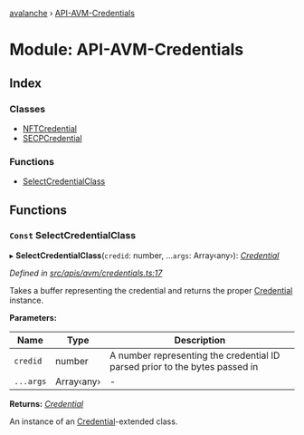 [avalanche](../README.md) › [API-AVM-Credentials](api_avm_credentials.md)

# Module: API-AVM-Credentials

## Index

### Classes

* [NFTCredential](../classes/api_avm_credentials.nftcredential.md)
* [SECPCredential](../classes/api_avm_credentials.secpcredential.md)

### Functions

* [SelectCredentialClass](api_avm_credentials.md#const-selectcredentialclass)

## Functions

### `Const` SelectCredentialClass

▸ **SelectCredentialClass**(`credid`: number, ...`args`: Array‹any›): *[Credential](../classes/common_signature.credential.md)*

*Defined in [src/apis/avm/credentials.ts:17](https://github.com/ava-labs/avalanchejs/blob/40de7e6/src/apis/avm/credentials.ts#L17)*

Takes a buffer representing the credential and returns the proper [Credential](../classes/common_signature.credential.md) instance.

**Parameters:**

Name | Type | Description |
------ | ------ | ------ |
`credid` | number | A number representing the credential ID parsed prior to the bytes passed in  |
`...args` | Array‹any› | - |

**Returns:** *[Credential](../classes/common_signature.credential.md)*

An instance of an [Credential](../classes/common_signature.credential.md)-extended class.
